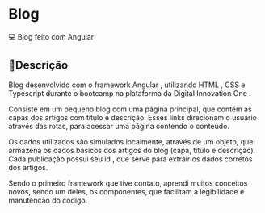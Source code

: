 # Blog
💻 Blog feito com Angular
<h2>📖Descrição</h2>
Blog desenvolvido com o framework Angular , utilizando HTML , CSS e Typescript durante o bootcamp  na plataforma da Digital Innovation One .

Consiste em um pequeno blog com uma página principal, que contém as capas dos artigos com título e descrição. Esses links direcionam o usuário através das rotas, para acessar uma página contendo o conteúdo.

Os dados utilizados são simulados localmente, através de um objeto, que armazena os dados básicos dos artigos do blog (capa, título e descrição). Cada publicação possui seu id , que serve para extrair os dados corretos dos artigos.

Sendo o primeiro framework que tive contato, aprendi muitos conceitos novos, sendo um deles, os componentes, que facilitam a legibilidade e manutenção do código.


